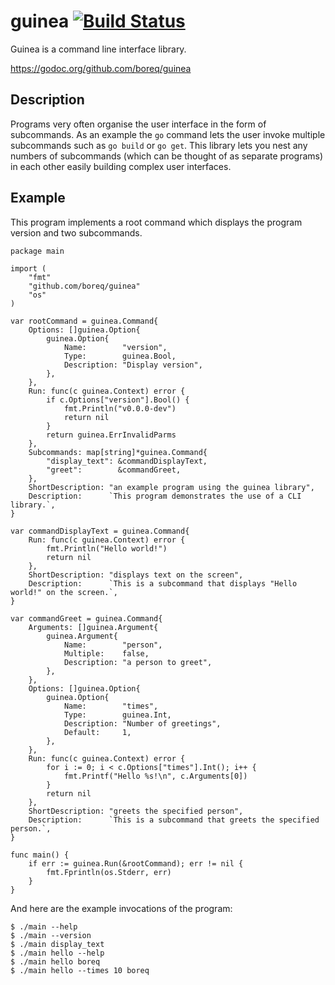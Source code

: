 # guinea [![Build Status](https://travis-ci.org/boreq/guinea.svg?branch=master)](https://travis-ci.org/boreq/guinea)
Guinea is a command line interface library.

https://godoc.org/github.com/boreq/guinea

## Description
Programs very often organise the user interface in the form of subcommands. As
an example the `go` command lets the user invoke multiple subcommands such as
`go build` or `go get`. This library lets you nest any numbers of subcommands
(which can be thought of as separate programs) in each other easily building
complex user interfaces.


## Example
This program implements a root command which displays the program version and
two subcommands.

    package main

    import (
    	"fmt"
    	"github.com/boreq/guinea"
    	"os"
    )

    var rootCommand = guinea.Command{
    	Options: []guinea.Option{
    		guinea.Option{
    			Name:        "version",
    			Type:        guinea.Bool,
    			Description: "Display version",
    		},
    	},
    	Run: func(c guinea.Context) error {
    		if c.Options["version"].Bool() {
    			fmt.Println("v0.0.0-dev")
    			return nil
    		}
    		return guinea.ErrInvalidParms
    	},
    	Subcommands: map[string]*guinea.Command{
    		"display_text": &commandDisplayText,
    		"greet":        &commandGreet,
    	},
    	ShortDescription: "an example program using the guinea library",
    	Description:      `This program demonstrates the use of a CLI library.`,
    }

    var commandDisplayText = guinea.Command{
    	Run: func(c guinea.Context) error {
    		fmt.Println("Hello world!")
    		return nil
    	},
    	ShortDescription: "displays text on the screen",
    	Description:      `This is a subcommand that displays "Hello world!" on the screen.`,
    }

    var commandGreet = guinea.Command{
    	Arguments: []guinea.Argument{
    		guinea.Argument{
    			Name:        "person",
    			Multiple:    false,
    			Description: "a person to greet",
    		},
    	},
    	Options: []guinea.Option{
    		guinea.Option{
    			Name:        "times",
    			Type:        guinea.Int,
    			Description: "Number of greetings",
    			Default:     1,
    		},
    	},
    	Run: func(c guinea.Context) error {
    		for i := 0; i < c.Options["times"].Int(); i++ {
    			fmt.Printf("Hello %s!\n", c.Arguments[0])
    		}
    		return nil
    	},
    	ShortDescription: "greets the specified person",
    	Description:      `This is a subcommand that greets the specified person.`,
    }

    func main() {
    	if err := guinea.Run(&rootCommand); err != nil {
    		fmt.Fprintln(os.Stderr, err)
    	}
    }

And here are the example invocations of the program:

    $ ./main --help
    $ ./main --version
    $ ./main display_text
    $ ./main hello --help
    $ ./main hello boreq
    $ ./main hello --times 10 boreq
